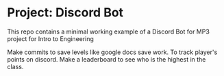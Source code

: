 # Project: Discord Bot

This repo contains a minimal working example of a Discord Bot for MP3 project for Intro to Engineering

Make commits to save levels like google docs save work.
To track player's points on discord.
Make a leaderboard to see who is the highest in the class.

